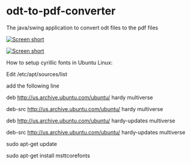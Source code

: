 odt-to-pdf-converter
====================

The java/swing application to convert odt files to the pdf files

[![Screen short](https://raw.github.com/javadev/odt-to-pdf-converter/master/odttopdfapp.png)](https://github.com/javadev/odt-to-pdf-converter)

[![Screen short](https://raw.github.com/javadev/odt-to-pdf-converter/master/odttopdf.png)](https://github.com/javadev/odt-to-pdf-converter)

How to setup cyrillic fonts in Ubuntu Linux:

Edit /etc/apt/sources/list

add the following line

deb http://us.archive.ubuntu.com/ubuntu/ hardy multiverse

deb-src http://us.archive.ubuntu.com/ubuntu/ hardy multiverse

deb http://us.archive.ubuntu.com/ubuntu/ hardy-updates multiverse

deb-src http://us.archive.ubuntu.com/ubuntu/ hardy-updates multiverse

sudo apt-get update

sudo apt-get install msttcorefonts
